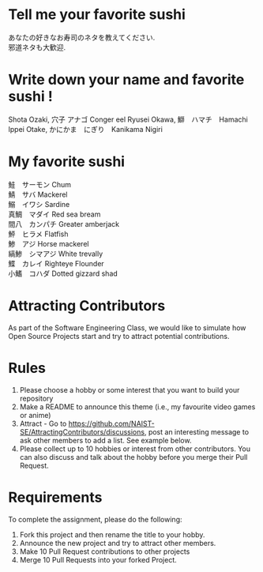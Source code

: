 # Tell me your favorite sushi
あなたの好きなお寿司のネタを教えてください.</br>
邪道ネタも大歓迎.</br>

# Write down your name and favorite sushi !
Shota Ozaki, 穴子 アナゴ Conger eel
Ryusei Okawa, 鰤　ハマチ　Hamachi
Ippei Otake, かにかま　にぎり　Kanikama Nigiri

# My favorite sushi
鮭　サーモン Chum</br>
鯖　サバ Mackerel</br>
鰯　イワシ Sardine</br>
真鯛　マダイ Red sea bream</br>
間八　カンパチ Greater amberjack</br>
鮃　ヒラメ Flatfish</br>
鯵　アジ Horse mackerel</br>
縞鯵　シマアジ White trevally</br>
鰈　カレイ Righteye Flounder</br>
小鰭　コハダ Dotted gizzard shad</br>


# Attracting Contributors
As part of the Software Engineering Class, we would like to simulate how Open Source Projects start and try to attract potential contributions.

# Rules

1. Please choose a hobby or some interest that you want to build your repository
2. Make a README to announce this theme (i.e., my favourite video games or anime)
3. Attract - Go to https://github.com/NAIST-SE/AttractingContributors/discussions, post an interesting message to ask other members to add a list. See example below.
4. Please collect up to 10 hobbies or interest from other contributors. You can also discuss and talk about the hobby before you merge their Pull Request.

# Requirements
To complete the assignment, please do the following:
1. Fork this project and then rename the title to your hobby. 
2. Announce the new project and try to attract other members.
3. Make 10 Pull Request contributions to other projects
4. Merge 10 Pull Requests into your forked Project.
